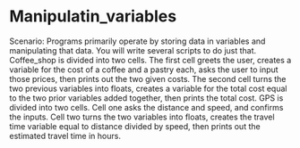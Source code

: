 # Manipulatin_variables
Scenario: Programs primarily operate by storing data in variables and manipulating that data.  You will write several scripts to do just that.
Coffee_shop is divided into two cells. The first cell greets the user, creates a variable for the cost of a coffee and a pastry each, asks the user to input those prices, then prints out the two given costs. The second cell turns the two previous variables into floats, creates a variable for the total cost equal to the two prior variables added together, then prints the total cost.
GPS is divided into two cells. Cell one asks the distance and speed, and confirms the inputs. Cell two turns the two variables into floats, creates the travel time variable equal to distance divided by speed, then prints out the estimated travel time in hours.

